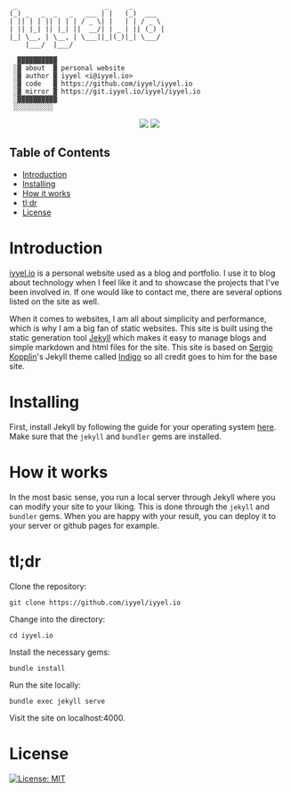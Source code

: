 ```
 _                      _     _        
(_) _   _  _   _   ___ | |   (_)  ___  
| || | | || | | | / _ \| |   | | / _ \ 
| || |_| || |_| ||  __/| | _ | || (_) |
|_| \__, | \__, | \___||_|(_)|_| \___/ 
    |___/  |___/ 
   
  ▓▓▓▓▓▓▓▓▓▓
 ░▓ about  ▓ personal website
 ░▓ author ▓ iyyel <i@iyyel.io>
 ░▓ code   ▓ https://github.com/iyyel/iyyel.io
 ░▓ mirror ▓ https://git.iyyel.io/iyyel/iyyel.io
 ░▓▓▓▓▓▓▓▓▓▓
 ░░░░░░░░░░
```

<p align="center">
<a href="https://travis-ci.org/iyyel/iyyel.io"><img src="https://travis-ci.org/iyyel/iyyel.io.svg?branch=master"></a>
<a href="./LICENSE.md"><img src="https://img.shields.io/badge/license-MIT-blue.svg"></a>
</p>

## Table of Contents
 - [Introduction](#Introduction)
 - [Installing](#Installing)
 - [How it works](#How-it-works)
 - [tl;dr](#tldr)
 - [License](#License)

# Introduction

[iyyel.io](https://iyyel.io) is a personal website used as a blog and portfolio. I use it 
to blog about technology when I feel like it and to showcase the projects that I've been 
involved in. If one would like to contact me, there are several options 
listed on the site as well.

When it comes to websites, I am all about simplicity and performance,
which is why I am a big fan of static websites. This site is built using the static generation tool
[Jekyll](https://jekyllrb.com/) which makes it easy to manage blogs and simple markdown and html files
for the site. This site is based on [Sergio Kopplin](https://koppl.in/)'s Jekyll
theme called [Indigo](https://github.com/sergiokopplin/indigo) so all credit goes to him for the base site.

# Installing

First, install Jekyll by following the guide for your operating system [here](https://jekyllrb.com/docs/installation/).
Make sure that the `jekyll` and `bundler` gems are installed.

# How it works

In the most basic sense, you run a local server through Jekyll where you can modify your site to your liking.
This is done through the `jekyll` and `bundler` gems. When you are happy with your result, you can deploy
it to your server or github pages for example.

# tl;dr

Clone the repository:

`git clone https://github.com/iyyel/iyyel.io`

Change into the directory:

`cd iyyel.io`

Install the necessary gems:

`bundle install`

Run the site locally:

`bundle exec jekyll serve`

Visit the site on localhost:4000.

# License

[![License: MIT](https://img.shields.io/badge/License-MIT-yellow.svg)](LICENSE.md)
